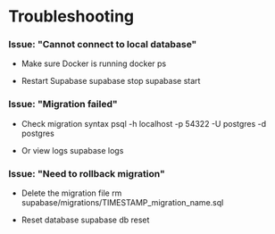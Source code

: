 # Troubleshooting

### Issue: "Cannot connect to local database"
- Make sure Docker is running
docker ps

- Restart Supabase
supabase stop
supabase start

### Issue: "Migration failed"
- Check migration syntax
psql -h localhost -p 54322 -U postgres -d postgres

- Or view logs
supabase logs

### Issue: "Need to rollback migration"
- Delete the migration file
rm supabase/migrations/TIMESTAMP_migration_name.sql

- Reset database
supabase db reset
